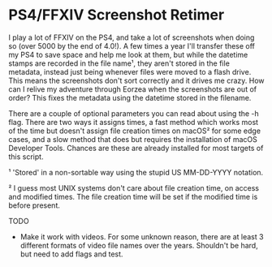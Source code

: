# PS4/FFXIV Screenshot Retimer

I play a lot of FFXIV on the PS4, and take a lot of screenshots when doing so (over 5000 by the end of 4.0!). A few times a year I'll transfer these off my PS4 to save space and help me look at them, but while the datetime stamps are recorded in the file name¹, they aren't stored in the file metadata, instead just being whenever files were moved to a flash drive. This means the screenshots don't sort correctly and it drives me crazy. How can I relive my adventure through Eorzea when the screenshots are out of order? This fixes the metadata using the datetime stored in the filename.

There are a couple of optional parameters you can read about using the -h flag.
There are two ways it assigns times, a fast method which works most of the time but doesn't assign file creation times on macOS² for some edge cases, and a slow method that does but requires the installation of macOS Developer Tools. Chances are these are already installed for most targets of this script.

¹ 'Stored' in a non-sortable way using the stupid US MM-DD-YYYY notation.

² I guess most UNIX systems don't care about file creation time, on access and modified times. The file creation time will be set if the modified time is before present.

TODO
* Make it work with videos. For some unknown reason, there are at least 3 different formats of video file names over the years. Shouldn't be hard, but need to add flags and test.
